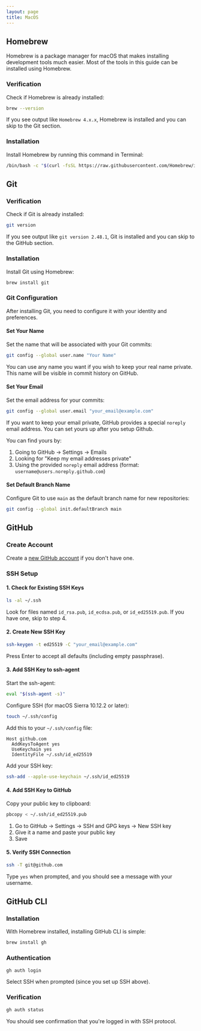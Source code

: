 ```yaml
---
layout: page
title: MacOS
---
```


## Homebrew

Homebrew is a package manager for macOS that makes installing development tools much easier. Most of the tools in this guide can be installed using Homebrew.

### Verification

Check if Homebrew is already installed:

```bash
brew --version
```

If you see output like `Homebrew 4.x.x`, Homebrew is installed and you can skip to the Git section.

### Installation

Install Homebrew by running this command in Terminal:

```bash
/bin/bash -c "$(curl -fsSL https://raw.githubusercontent.com/Homebrew/install/HEAD/install.sh)"
```

## Git

### Verification

Check if Git is already installed:

```bash
git version
```

If you see output like `git version 2.48.1`, Git is installed and you can skip to the GitHub section.

### Installation

Install Git using Homebrew:

```bash
brew install git
```

### Git Configuration

After installing Git, you need to configure it with your identity and preferences.

#### Set Your Name

Set the name that will be associated with your Git commits:

```bash
git config --global user.name "Your Name"
```

You can use any name you want if you wish to keep your real name private. This name will be visible in commit history on GitHub.

#### Set Your Email

Set the email address for your commits:

```bash
git config --global user.email "your_email@example.com"
```

If you want to keep your email private, GitHub provides a special `noreply` email address. You can set yours up after you setup Github.

You can find yours by:

1. Going to GitHub → Settings → Emails
2. Looking for "Keep my email addresses private"
3. Using the provided `noreply` email address (format: `username@users.noreply.github.com`)

#### Set Default Branch Name

Configure Git to use `main` as the default branch name for new repositories:

```bash
git config --global init.defaultBranch main
```

## GitHub

### Create Account

Create a [new GitHub account](https://docs.github.com/en/get-started/start-your-journey/creating-an-account-on-github) if you don't have one.

### SSH Setup

#### 1. Check for Existing SSH Keys

```bash
ls -al ~/.ssh
```

Look for files named `id_rsa.pub`, `id_ecdsa.pub`, or `id_ed25519.pub`. If you have one, skip to step 4.

#### 2. Create New SSH Key

```bash
ssh-keygen -t ed25519 -C "your_email@example.com"
```
Press Enter to accept all defaults (including empty passphrase).

#### 3. Add SSH Key to ssh-agent

Start the ssh-agent:

```bash
eval "$(ssh-agent -s)"
```

Configure SSH (for macOS Sierra 10.12.2 or later):

```bash
touch ~/.ssh/config
```

Add this to your `~/.ssh/config` file:

```
Host github.com
  AddKeysToAgent yes
  UseKeychain yes
  IdentityFile ~/.ssh/id_ed25519
```

Add your SSH key:

```bash
ssh-add --apple-use-keychain ~/.ssh/id_ed25519
```

#### 4. Add SSH Key to GitHub

Copy your public key to clipboard:

```bash
pbcopy < ~/.ssh/id_ed25519.pub
```

1. Go to GitHub → Settings → SSH and GPG keys → New SSH key
2. Give it a name and paste your public key
3. Save

#### 5. Verify SSH Connection

```bash
ssh -T git@github.com
```

Type `yes` when prompted, and you should see a message with your username.

## GitHub CLI

### Installation

With Homebrew installed, installing GitHub CLI is simple:

```bash
brew install gh
```

### Authentication

```bash
gh auth login
```

Select SSH when prompted (since you set up SSH above).

### Verification

```bash
gh auth status
```

You should see confirmation that you're logged in with SSH protocol.

